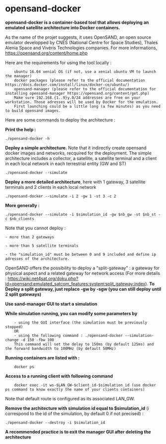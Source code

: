 # opensand-docker

**opensand-docker is a container-based tool that allows deploying an emulated satellite architecture into Docker containers.**

As the name of the projet suggests, it uses OpenSAND, an open source emulator developped by CNES (National Centre for Space Studies), Thales Alenia Space and Vivéris Technologies companies. For more informations, https://opensand.org/content/home.php

Here are the requirements for using the tool locally :

        ubuntu 16.04 xenial OS (if not, use a xenial ubuntu VM to launch the manager)
        docker packages (please refer to the official documentation https://docs.docker.com/install/linux/docker-ce/ubuntu/)
        opensand-manager (please refer to the official documentation for installing opensand-manager https://opensand.org/content/get.php)
        Make sure 192.168.{1..9}y.0/24 addresses are free on your workstation. Those adresses will be used by Docker for the emulation.
        First launching could be a little long (a few minutes) as you need to build opensand images.

Here are some commands to deploy the architecture :

**Print the help :**

    ./opensand-docker -h 
  
 **Deploy a simple architecture.** Note that it indirectly create opensand docker images and networks, recquired for the deployment.
 The simple architecture includes a collector, a satellite, a satellite terminal and a client in each local network in each terrestrial entity (GW and ST)
  
    ./opensand-docker --simulate
  
**Deploy a more detailed architecture**, here with 1 gateway, 3 satellite terminals and 2 clients in each local network
  
    ./opensand-docker --simulate -i 2 -gw 1 -st 3 -c 2 
  
**More generally :**

    ./opensand-docker --simulate -i $simulation_id -gw $nb_gw -st $nb_st -c $nb_clients
    
  Note that you cannot deploy :
  
    - more than 2 gateways
  
    - more than 5 satellite terminals
    
    - the "simulation_id" must be between 0 and 9 included and define ip adresses of the architecture.  
    
OpenSAND offers the possibility to deploy a "split-gateway" : a gateway for physical aspect and a related gateway for network access (For more details : https://wiki.net4sat.org/doku.php?id=opensand:emulated_satcom_features:system:split_gateway:index). **To Deploy a split gateway, just replace -gw by -sgw (you can still deploy until 2 split gateways)**

**Use sand-manager GUI to start a simulation**

**While simulation running, you can modify some parameters by**
        
        - using the GUI interface (the simulation must be previously stopped)
        OR
        - using the following command : ./opensand-docker --simulation-change -d 150 -fbw 100
        This command will set the delay to 150ms (by default 125ms) and the forward bandwidth to 100MHz (by default 50MHz)

**Running containers are listed with :**

        docker ps 
        
**Access to a running client with following command**
 
        docker exec -it ws-$LAN_GW-$client_id-$simulation_id (use docker ps command to know exactly the name of your clients containers)
        
Note that default route is configured as its associated LAN_GW.


  **Remove the architecture with simulation id equal to $simulation_id** (i correspond to the id of the simulation, by default 0 if not precised) : 
 
    ./opensand-docker --destroy -i $simulation_id
    
 **A recommended practice is to exit the manager GUI after deleting the architecture**
    
   
  
